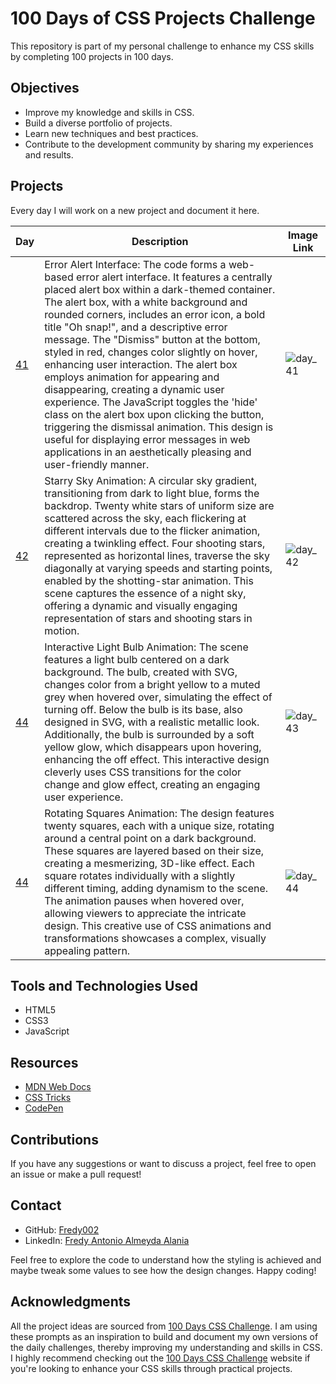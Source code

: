 # 100 Days of CSS Projects Challenge

This repository is part of my personal challenge to enhance my CSS skills by completing 100 projects in 100 days.

## Objectives

- Improve my knowledge and skills in CSS.
- Build a diverse portfolio of projects.
- Learn new techniques and best practices.
- Contribute to the development community by sharing my experiences and results.

## Projects

Every day I will work on a new project and document it here.

| Day                                                                              | Description                                                                                                                                                                                                                                                                                                                                                                                                                                                                                                                | Image Link |
| -------------------------------------------------------------------------------- | -------------------------------------------------------------------------------------------------------------------------------------------------------------------------------------------------------------------------------------------------------------------------------------------------------------------------------------------------------------------------------------------------------------------------------------------------------------------------------------------------------------------------- | ---------- |
| [41](https://github.com/Fredy002/100-Days-Of-CSS-Projects/tree/day_41-50/day_41) | Error Alert Interface: The code forms a web-based error alert interface. It features a centrally placed alert box within a dark-themed container. The alert box, with a white background and rounded corners, includes an error icon, a bold title "Oh snap!", and a descriptive error message. The "Dismiss" button at the bottom, styled in red, changes color slightly on hover, enhancing user interaction. The alert box employs animation for appearing and disappearing, creating a dynamic user experience. The JavaScript toggles the 'hide' class on the alert box upon clicking the button, triggering the dismissal animation. This design is useful for displaying error messages in web applications in an aesthetically pleasing and user-friendly manner. | ![day_41](https://github.com/Fredy002/100-Days-Of-CSS-Projects/assets/104151778/672d35c5-2ac2-4612-982b-abeb831dcd61) |
| [42](https://github.com/Fredy002/100-Days-Of-CSS-Projects/tree/day_41-50/day_42) |Starry Sky Animation: A circular sky gradient, transitioning from dark to light blue, forms the backdrop. Twenty white stars of uniform size are scattered across the sky, each flickering at different intervals due to the flicker animation, creating a twinkling effect. Four shooting stars, represented as horizontal lines, traverse the sky diagonally at varying speeds and starting points, enabled by the shotting-star animation. This scene captures the essence of a night sky, offering a dynamic and visually engaging representation of stars and shooting stars in motion. | ![day_42](https://github.com/Fredy002/100-Days-Of-CSS-Projects/assets/104151778/8917d6f4-dda6-48cb-987b-386aaca934ab) |
| [44](https://github.com/Fredy002/100-Days-Of-CSS-Projects/tree/day_41-50/day_43) | Interactive Light Bulb Animation: The scene features a light bulb centered on a dark background. The bulb, created with SVG, changes color from a bright yellow to a muted grey when hovered over, simulating the effect of turning off. Below the bulb is its base, also designed in SVG, with a realistic metallic look. Additionally, the bulb is surrounded by a soft yellow glow, which disappears upon hovering, enhancing the off effect. This interactive design cleverly uses CSS transitions for the color change and glow effect, creating an engaging user experience. | ![day_43](https://github.com/Fredy002/100-Days-Of-CSS-Projects/assets/104151778/7c54f7fb-f1f0-41cb-b795-569a86df52fa) |
| [44](https://github.com/Fredy002/100-Days-Of-CSS-Projects/tree/day_41-50/day_44) | Rotating Squares Animation: The design features twenty squares, each with a unique size, rotating around a central point on a dark background. These squares are layered based on their size, creating a mesmerizing, 3D-like effect. Each square rotates individually with a slightly different timing, adding dynamism to the scene. The animation pauses when hovered over, allowing viewers to appreciate the intricate design. This creative use of CSS animations and transformations showcases a complex, visually appealing pattern. | ![day_44](https://github.com/Fredy002/100-Days-Of-CSS-Projects/assets/104151778/09f43d7c-78b1-4a0e-9174-d4a9cc1fcd92) |

## Tools and Technologies Used

- HTML5
- CSS3
- JavaScript

## Resources

- [MDN Web Docs](https://developer.mozilla.org/en-US/docs/Web/CSS)
- [CSS Tricks](https://css-tricks.com/)
- [CodePen](https://codepen.io/)

## Contributions

If you have any suggestions or want to discuss a project, feel free to open an issue or make a pull request!

## Contact

- GitHub: [Fredy002](https://github.com/Fredy002)
- LinkedIn: [Fredy Antonio Almeyda Alania](https://www.linkedin.com/in/fredy-antonio-almeyda-alania/)

Feel free to explore the code to understand how the styling is achieved and maybe tweak some values to see how the design changes. Happy coding!

## Acknowledgments

All the project ideas are sourced from [100 Days CSS Challenge](https://100dayscss.com/). I am using these prompts as an inspiration to build and document my own versions of the daily challenges, thereby improving my understanding and skills in CSS. I highly recommend checking out the [100 Days CSS Challenge](https://100dayscss.com/) website if you're looking to enhance your CSS skills through practical projects.
